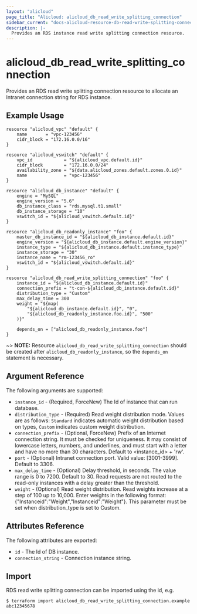 ```yaml
---
layout: "alicloud"
page_title: "Alicloud: alicloud_db_read_write_splitting_connection"
sidebar_current: "docs-alicloud-resource-db-read-write-splitting-connection"
description: |-
  Provides an RDS instance read write splitting connection resource.
---
```


# alicloud\_db\_read\_write\_splitting\_connection

Provides an RDS read write splitting connection resource to allocate an Intranet connection string for RDS instance.

## Example Usage

```
resource "alicloud_vpc" "default" {
	name       = "vpc-123456"
	cidr_block = "172.16.0.0/16"
}

resource "alicloud_vswitch" "default" {
	vpc_id            = "${alicloud_vpc.default.id}"
	cidr_block        = "172.16.0.0/24"
	availability_zone = "${data.alicloud_zones.default.zones.0.id}"
	name              = "vpc-123456"
}

resource "alicloud_db_instance" "default" {
	engine = "MySQL"
	engine_version = "5.6"
	db_instance_class = "rds.mysql.t1.small"
	db_instance_storage = "10"
	vswitch_id = "${alicloud_vswitch.default.id}"
}

resource "alicloud_db_readonly_instance" "foo" {
	master_db_instance_id = "${alicloud_db_instance.default.id}"
	engine_version = "${alicloud_db_instance.default.engine_version}"
	instance_type = "${alicloud_db_instance.default.instance_type}"
	instance_storage = "30"
	instance_name = "rm-123456_ro"
	vswitch_id = "${alicloud_vswitch.default.id}"
}

resource "alicloud_db_read_write_splitting_connection" "foo" {
	instance_id = "${alicloud_db_instance.default.id}"
	connection_prefix = "t-con-${alicloud_db_instance.default.id}"
	distribution_type = "Custom"
	max_delay_time = 300
	weight = "${map(
		"${alicloud_db_instance.default.id}", "0",
		"${alicloud_db_readonly_instance.foo.id}", "500"
	)}"

	depends_on = ["alicloud_db_readonly_instance.foo"]
}
```

~> **NOTE:** Resource `alicloud_db_read_write_splitting_connection` should be created after `alicloud_db_readonly_instance`, so the `depends_on` statement is necessary.

## Argument Reference

The following arguments are supported:

* `instance_id` - (Required, ForceNew) The Id of instance that can run database.
* `distribution_type` - (Required) Read weight distribution mode. Values are as follows: `Standard` indicates automatic weight distribution based on types, `Custom` indicates custom weight distribution. 
* `connection_prefix` - (Optional, ForceNew) Prefix of an Internet connection string. It must be checked for uniqueness. It may consist of lowercase letters, numbers, and underlines, and must start with a letter and have no more than 30 characters. Default to <instance_id> + 'rw'.
* `port` - (Optional) Intranet connection port. Valid value: [3001-3999]. Default to 3306.
* `max_delay_time` - (Optional) Delay threshold, in seconds. The value range is 0 to 7200. Default to 30. Read requests are not routed to the read-only instances with a delay greater than the threshold.  
* `weight` - (Optional) Read weight distribution. Read weights increase at a step of 100 up to 10,000. Enter weights in the following format: {"Instanceid":"Weight","Instanceid":"Weight"}. This parameter must be set when distribution_type is set to Custom. 

## Attributes Reference

The following attributes are exported:

* `id` - The Id of DB instance.
* `connection_string` - Connection instance string.

## Import

RDS read write splitting connection can be imported using the id, e.g.

```
$ terraform import alicloud_db_read_write_splitting_connection.example abc12345678
```
